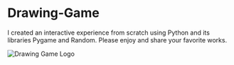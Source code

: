 # Drawing-Game
I created an interactive experience from scratch using Python and its libraries Pygame and Random.
Please enjoy and share your favorite works.

![Drawing Game Logo](https://github.com/dinathomascode/Drawing-Game/assets/136936514/9249bd3e-e738-4941-95b4-99d7286ad8c0)
